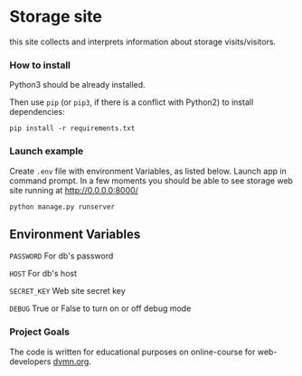 # Storage site


this site collects and interprets information about storage visits/visitors.


### How to install



Python3 should be already installed.



Then use `pip` (or `pip3`, if there is a conflict with Python2) to install dependencies:



```
pip install -r requirements.txt
```

### Launch example



Create ```.env``` file with environment Variables, as listed below. 
Launch app in command prompt. In a few moments you should be able to see storage web site running at 
http://0.0.0.0:8000/



```
python manage.py runserver
```
## Environment Variables

```PASSWORD``` For db's password

```HOST``` For db's host

```SECRET_KEY``` Web site secret key

```DEBUG``` True or False to turn on or off debug mode

### Project Goals



The code is written for educational purposes on online-course for web-developers [dvmn.org](https://dvmn.org/).
